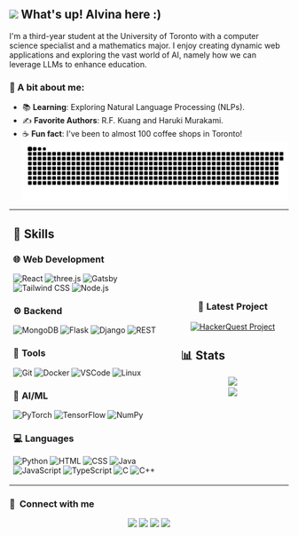 ## <img src="https://media.giphy.com/media/hvRJCLFzcasrR4ia7z/giphy.gif" width="30px"> What's up! Alvina here :)
I'm a third-year student at the University of Toronto with a computer science specialist and a mathematics major. I enjoy creating dynamic web applications and exploring the vast world of AI, namely how we can leverage LLMs to enhance education.
### 🌟 A bit about me:
- 📚 **Learning**: Exploring Natural Language Processing (NLPs).
- ✍️ **Favorite Authors**: R.F. Kuang and Haruki Murakami.
- ☕ **Fun fact**: I've been to almost 100 coffee shops in Toronto!
![snake gif](https://github.com/TekyaygilFethi/TekyaygilFethi/blob/output/github-contribution-grid-snake.svg)


<table width="100%" >

 <tr>
    <td width="60%">
     
## 🚀 Skills

### 🌐 Web Development
![React](https://img.shields.io/badge/-React-61DAFB?style=flat&logo=react&logoColor=white)
![three.js](https://img.shields.io/badge/-Three.js-000000?style=flat&logo=threedotjs&logoColor=white)
![Gatsby](https://img.shields.io/badge/-Gatsby-663399?style=flat&logo=gatsby&logoColor=white)
![Tailwind CSS](https://img.shields.io/badge/-TailwindCSS-38B2AC?style=flat&logo=tailwind-css&logoColor=white)
![Node.js](https://img.shields.io/badge/-Node.js-339933?style=flat&logo=nodedotjs&logoColor=white)

### ⚙️ Backend
![MongoDB](https://img.shields.io/badge/-MongoDB-47A248?style=flat&logo=mongodb&logoColor=white)
![Flask](https://img.shields.io/badge/-Flask-000000?style=flat&logo=flask&logoColor=white)
![Django](https://img.shields.io/badge/-Django-092E20?style=flat&logo=django&logoColor=white)
![REST](https://img.shields.io/badge/-REST-FF6C37?style=flat&logo=rest&logoColor=white)

### 🧰 Tools
![Git](https://img.shields.io/badge/-Git-F05032?style=flat&logo=git&logoColor=white)
![Docker](https://img.shields.io/badge/-Docker-2496ED?style=flat&logo=docker&logoColor=white)
![VSCode](https://img.shields.io/badge/-VSCode-007ACC?style=flat&logo=visual-studio-code&logoColor=white)
![Linux](https://img.shields.io/badge/-Linux-FCC624?style=flat&logo=linux&logoColor=black)

### 🧠 AI/ML
![PyTorch](https://img.shields.io/badge/-PyTorch-EE4C2C?style=flat&logo=pytorch&logoColor=white)
![TensorFlow](https://img.shields.io/badge/-TensorFlow-FF6F00?style=flat&logo=tensorflow&logoColor=white)
![NumPy](https://img.shields.io/badge/-NumPy-013243?style=flat&logo=numpy&logoColor=white)

### 💻 Languages
![Python](https://img.shields.io/badge/-Python-3776AB?style=flat&logo=python&logoColor=white)
![HTML](https://img.shields.io/badge/-HTML5-E34F26?style=flat&logo=html5&logoColor=white)
![CSS](https://img.shields.io/badge/-CSS3-1572B6?style=flat&logo=css3&logoColor=white)
![Java](https://img.shields.io/badge/-Java-007396?style=flat&logo=java&logoColor=white)
![JavaScript](https://img.shields.io/badge/-JavaScript-F7DF1E?style=flat&logo=javascript&logoColor=black)
![TypeScript](https://img.shields.io/badge/-TypeScript-3178C6?style=flat&logo=typescript&logoColor=white)
![C](https://img.shields.io/badge/-C-A8B9CC?style=flat&logo=c&logoColor=black)
![C++](https://img.shields.io/badge/-C++-00599C?style=flat&logo=c%2B%2B&logoColor=white)


</td>

<td width="40%">
      <h3 align="center"><strong>📂 Latest Project</strong></h3>
      <p align="center">
        <a href="https://github.com/alvina-yang/HackerQuest">
          <img align="center" width="470" src="https://github-readme-stats.vercel.app/api/pin/?username=alvina-yang&repo=HackerQuest&theme=radical&show_owner=true" alt="HackerQuest Project" />
        </a>
      </p>

## 📊 Stats

<p align="center">
  <img width="90%" src="https://github-readme-stats.vercel.app/api?username=alvina-yang&show_icons=true&theme=radical" />
  </br>
  <img width="90%" src="https://github-readme-stats.vercel.app/api/top-langs/?username=alvina-yang&layout=compact&theme=radical" />
</p>

</td>
 </tr>
</table>

### :link: &nbsp;Connect with me

<p align="center">
<a href="https://alvina-yang.github.io"><img src="https://img.shields.io/badge/-alvina--yang.github.io-3423A6?style=for-the-badge&logo=Google-Chrome&logoColor=white"/></a>
<a href="https://www.linkedin.com/in/alvina-y-1a823922b/"><img src="https://img.shields.io/badge/-Alvina%20Yang-0077B5?style=for-the-badge&logo=Linkedin&logoColor=white"/></a>
<a href="mailto:alvina.yang@mail.utoronto.ca"><img src="https://img.shields.io/badge/-alvina.yang@mail.utoronto.ca-D14836?style=for-the-badge&logo=Gmail&logoColor=white"/></a>
<a href="https://instagram.com/alvina.yang"><img src="https://img.shields.io/badge/-alvina_yang-E4405F?style=for-the-badge&logo=Instagram&logoColor=white"/></a>
</p>

